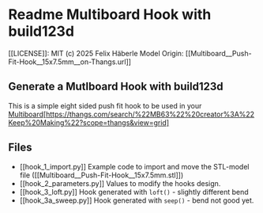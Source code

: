 
# Readme Multiboard Hook with build123d

[[LICENSE]]: MIT (c) 2025 Felix Häberle
Model Origin: [[Multiboard__Push-Fit-Hook__15x7.5mm__on-Thangs.url]]

## Generate a Mutlboard Hook with build123d

This is a simple eight sided push fit hook to be used in your [Multiboard](https://multiboard.io)[https://thangs.com/search/%22MB63%22%20creator%3A%22Keep%20Making%22?scope=thangs&view=grid]


## Files 

- [[hook_1_import.py]] Example code to import and move the STL-model file ([[Multiboard__Push-Fit-Hook__15x7.5mm.stl]])
- [[hook_2_parameters.py]] Values to modify the hooks design.
- [[hook_3_loft.py]] Hook generated with `loft()` - slightly different bend
- [[hook_3a_sweep.py]] Hook generated with `seep()` - bend not good yet.
